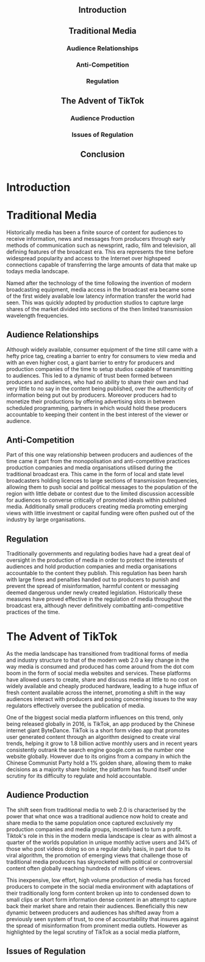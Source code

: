 <div style="display: flex; flex-direction: row;">
<div style="text-align: center; margin-left: auto; margin-right: auto;">
	<h2>Introduction</h2>
	<h2>Traditional Media</h2>
	<h3>Audience Relationships</h3>
	<h3>Anti-Competition</h3>
	<h3>Regulation</h3>
	<h2>The Advent of TikTok</h2>
	<h3>Audience Production</h3>
	<h3>Issues of Regulation</h3>
	<h2>Conclusion</h2>
</div>
</div>

# Introduction

# Traditional Media
Historically media has been a finite source of content for audiences to receive information, news and messages from producers through early methods of communication such as newsprint, radio, film and television, all defining features of the broadcast era. This era represents the time before widespread popularity and access to the Internet over highspeed connections capable of transferring the large amounts of data that make up todays media landscape. 

Named after the technology of the time following the invention of modern broadcasting equipment, media access in the broadcast era became some of the first widely available low latency information transfer the world had seen. This was quickly adopted by production studios to capture large shares of the market divided into sections of the then limited transmission wavelength frequencies.
## Audience Relationships
Although widely available, consumer equipment of the time still came with a hefty price tag, creating a barrier to entry for consumers to view media and with an even higher cost,  a giant barrier to entry for producers and production companies of the time to setup studios capable of transmitting to audiences. This led to a dynamic of trust been formed between producers and audiences, who had no ability to share their own and had very little to no say in the content being published, over the authenticity of information being put out by producers. Moreover producers had to monetize their productions by offering advertising slots in between scheduled programming, partners in which would hold these producers accountable to keeping their content in the best interest of the viewer or audience. 

## Anti-Competition
Part of this one way relationship between producers and audiences of the time came it part from the monopolisation and anti-competitive practices production companies and media organisations utilised during the traditional broadcast era. This came in the form of local and state level broadcasters holding licences to large sections of transmission frequencies, allowing them to push social and political messages to the population of the region with little debate or contest due to the limited discussion accessible for audiences to converse critically of promoted ideals within published media. Additionally small producers creating media promoting emerging views with little investment or capital funding were often pushed out of the industry by large organisations.
## Regulation
Traditionally governments and regulating bodies have had a great deal of oversight in the production of media in order to protect the interests of audiences and hold production companies and media organisations accountable to the content they publish. This regulation has been harsh with large fines and penalties handed out to producers to punish and prevent the spread of misinformation, harmful content or messaging deemed dangerous under newly created legislation. Historically these measures have proved effective in the regulation of media throughout the broadcast era, although never definitively combatting anti-competitive practices of the time.

# The Advent of TikTok
As the media landscape has transitioned from traditional forms of media and industry structure to that of the modern web 2.0 a key change in the way media is consumed and produced has come around from the dot com boom in the form of social media websites and services. These platforms have allowed users to create, share and discuss media at little to no cost on widely available and cheaply produced hardware, leading to a huge influx of fresh content available across the internet, promoting a shift in the way audiences interact with producers and posing concerning issues to the way regulators effectively oversee the publication of media.

One of the biggest social media platform influences on this trend, only being released globally in 2016, is TikTok, an app produced by the Chinese internet giant ByteDance. TikTok is a short form video app that promotes user generated content through an algorithm designed to create viral trends, helping it grow to 1.8 billion active monthly users and in recent years consistently outrank the search engine google.com as the number one website globally. However due to its origins from a company in which the Chinese Communist Party hold a 1% golden share, allowing them to make decisions as a majority share holder, the platform has found itself under scrutiny for its difficulty to regulate and hold accountable.
## Audience Production
The shift seen from traditional media to web 2.0 is characterised by the power that what once was a traditional audience now hold to create and share media to the same population once captured exclusively my production companies and media groups, incentivised to turn a profit. Tiktok's role in this in the modern media landscape is clear as with almost a quarter of the worlds population in unique monthly active users and 34% of those who post videos doing so on a regular daily basis, in part due to its viral algorithm, the promotion of emerging views that challenge those of traditional media producers has skyrocketed with political or controversial content often globally reaching hundreds of millions of views.

This inexpensive, low effort, high volume production of media has forced producers to compete in the social media environment with adaptations of their traditionally long form content broken up into to condensed down to small clips or short form information dense content in an attempt to capture back their market share and retain their audiences. Beneficially this new dynamic between producers and audiences has shifted away from a previously seen system of trust, to one of accountability that insures against the spread of misinformation from prominent media outlets. However as highlighted by the legal scrutiny of TikTok as a social media platform, 

## Issues of Regulation
